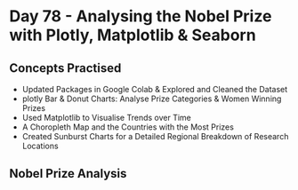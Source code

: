 # Day 78 - Analysing the Nobel Prize with Plotly, Matplotlib & Seaborn
## Concepts Practised
- Updated Packages in Google Colab & Explored and Cleaned the Dataset
- plotly Bar & Donut Charts: Analyse Prize Categories & Women Winning Prizes
- Used Matplotlib to Visualise Trends over Time
- A Choropleth Map and the Countries with the Most Prizes
- Created Sunburst Charts for a Detailed Regional Breakdown of Research Locations
## Nobel Prize Analysis